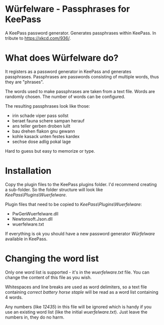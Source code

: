 # Würfelware - Passphrases for KeePass
A KeePass password generator. Generates passphrases within KeePass. In tribute to https://xkcd.com/936/.

# What does Würfelware do?
It registers as a password generator in KeePass and generates passphrases. Passphrases are passwords consisting of multiple words, thus they are "phrases".

The words used to make passphrases are taken from a text file. Words are randomly chosen. The number of words can be configured. 

The resulting passphrases look like those:

* irin schade viper pass sollst
* beraet fauna schere sampan herauf
* ans teller gerben droben lullt
* bau drehen flakon gnu gewann
* kohle kasack unten festes kardex
* sechse dose adlig pokal lage

Hard to guess but easy to memorize or type.

# Installation
Copy the plugin files to the KeePass plugins folder. I'd recommend creating a sub-folder. So the folder structure will look like *KeePass\Plugins\Wuerfelware*.

Plugin files that need to be copied to *KeePass\Plugins\Wuerfelware*:
* PwGenWuerfelware.dll
* Newtonsoft.Json.dll
* wuerfelware.txt

If everything is ok you should have a new password generator *Würfelware* available in KeePass.

# Changing the word list
Only one word list is supported - it's in the *wuerfelware.txt* file. You can change the content of this file as you wish.

Whitespaces and line breaks are used as word delimiters, so a text file containing *correct battery horse staple* will be read as a word list containing 4 words.

Any numbers (like *12435*) in this file will be ignored which is handy if you use an existing word list (like the initial *wuerfelware.txt*). Just leave the numbers in, they do no harm.
